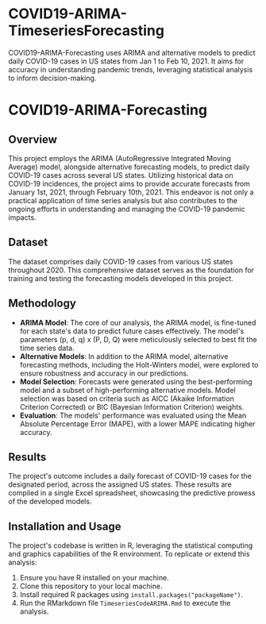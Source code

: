 # COVID19-ARIMA-TimeseriesForecasting
COVID19-ARIMA-Forecasting uses ARIMA and alternative models to predict daily COVID-19 cases in US states from Jan 1 to Feb 10, 2021. It aims for accuracy in understanding pandemic trends, leveraging statistical analysis to inform decision-making.

# COVID19-ARIMA-Forecasting

## Overview
This project employs the ARIMA (AutoRegressive Integrated Moving Average) model, alongside alternative forecasting models, to predict daily COVID-19 cases across several US states. Utilizing historical data on COVID-19 incidences, the project aims to provide accurate forecasts from January 1st, 2021, through February 10th, 2021. This endeavor is not only a practical application of time series analysis but also contributes to the ongoing efforts in understanding and managing the COVID-19 pandemic impacts.

## Dataset
The dataset comprises daily COVID-19 cases from various US states throughout 2020. This comprehensive dataset serves as the foundation for training and testing the forecasting models developed in this project.

## Methodology
- **ARIMA Model**: The core of our analysis, the ARIMA model, is fine-tuned for each state's data to predict future cases effectively. The model's parameters (p, d, q) x (P, D, Q) were meticulously selected to best fit the time series data.
- **Alternative Models**: In addition to the ARIMA model, alternative forecasting methods, including the Holt-Winters model, were explored to ensure robustness and accuracy in our predictions.
- **Model Selection**: Forecasts were generated using the best-performing model and a subset of high-performing alternative models. Model selection was based on criteria such as AICC (Akaike Information Criterion Corrected) or BIC (Bayesian Information Criterion) weights.
- **Evaluation**: The models' performance was evaluated using the Mean Absolute Percentage Error (MAPE), with a lower MAPE indicating higher accuracy.

## Results
The project's outcome includes a daily forecast of COVID-19 cases for the designated period, across the assigned US states. These results are compiled in a single Excel spreadsheet, showcasing the predictive prowess of the developed models.

## Installation and Usage
The project's codebase is written in R, leveraging the statistical computing and graphics capabilities of the R environment. To replicate or extend this analysis:
1. Ensure you have R installed on your machine.
2. Clone this repository to your local machine.
3. Install required R packages using `install.packages("packageName")`.
4. Run the RMarkdown file `TimeseriesCodeARIMA.Rmd` to execute the analysis.



